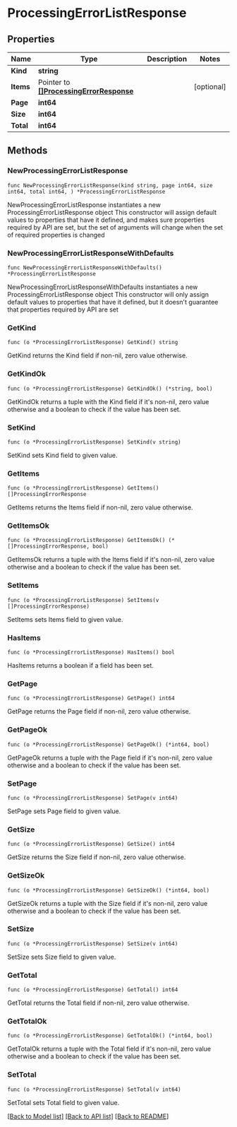 # ProcessingErrorListResponse

## Properties

Name | Type | Description | Notes
------------ | ------------- | ------------- | -------------
**Kind** | **string** |  | 
**Items** | Pointer to [**[]ProcessingErrorResponse**](ProcessingErrorResponse.md) |  | [optional] 
**Page** | **int64** |  | 
**Size** | **int64** |  | 
**Total** | **int64** |  | 

## Methods

### NewProcessingErrorListResponse

`func NewProcessingErrorListResponse(kind string, page int64, size int64, total int64, ) *ProcessingErrorListResponse`

NewProcessingErrorListResponse instantiates a new ProcessingErrorListResponse object
This constructor will assign default values to properties that have it defined,
and makes sure properties required by API are set, but the set of arguments
will change when the set of required properties is changed

### NewProcessingErrorListResponseWithDefaults

`func NewProcessingErrorListResponseWithDefaults() *ProcessingErrorListResponse`

NewProcessingErrorListResponseWithDefaults instantiates a new ProcessingErrorListResponse object
This constructor will only assign default values to properties that have it defined,
but it doesn't guarantee that properties required by API are set

### GetKind

`func (o *ProcessingErrorListResponse) GetKind() string`

GetKind returns the Kind field if non-nil, zero value otherwise.

### GetKindOk

`func (o *ProcessingErrorListResponse) GetKindOk() (*string, bool)`

GetKindOk returns a tuple with the Kind field if it's non-nil, zero value otherwise
and a boolean to check if the value has been set.

### SetKind

`func (o *ProcessingErrorListResponse) SetKind(v string)`

SetKind sets Kind field to given value.


### GetItems

`func (o *ProcessingErrorListResponse) GetItems() []ProcessingErrorResponse`

GetItems returns the Items field if non-nil, zero value otherwise.

### GetItemsOk

`func (o *ProcessingErrorListResponse) GetItemsOk() (*[]ProcessingErrorResponse, bool)`

GetItemsOk returns a tuple with the Items field if it's non-nil, zero value otherwise
and a boolean to check if the value has been set.

### SetItems

`func (o *ProcessingErrorListResponse) SetItems(v []ProcessingErrorResponse)`

SetItems sets Items field to given value.

### HasItems

`func (o *ProcessingErrorListResponse) HasItems() bool`

HasItems returns a boolean if a field has been set.

### GetPage

`func (o *ProcessingErrorListResponse) GetPage() int64`

GetPage returns the Page field if non-nil, zero value otherwise.

### GetPageOk

`func (o *ProcessingErrorListResponse) GetPageOk() (*int64, bool)`

GetPageOk returns a tuple with the Page field if it's non-nil, zero value otherwise
and a boolean to check if the value has been set.

### SetPage

`func (o *ProcessingErrorListResponse) SetPage(v int64)`

SetPage sets Page field to given value.


### GetSize

`func (o *ProcessingErrorListResponse) GetSize() int64`

GetSize returns the Size field if non-nil, zero value otherwise.

### GetSizeOk

`func (o *ProcessingErrorListResponse) GetSizeOk() (*int64, bool)`

GetSizeOk returns a tuple with the Size field if it's non-nil, zero value otherwise
and a boolean to check if the value has been set.

### SetSize

`func (o *ProcessingErrorListResponse) SetSize(v int64)`

SetSize sets Size field to given value.


### GetTotal

`func (o *ProcessingErrorListResponse) GetTotal() int64`

GetTotal returns the Total field if non-nil, zero value otherwise.

### GetTotalOk

`func (o *ProcessingErrorListResponse) GetTotalOk() (*int64, bool)`

GetTotalOk returns a tuple with the Total field if it's non-nil, zero value otherwise
and a boolean to check if the value has been set.

### SetTotal

`func (o *ProcessingErrorListResponse) SetTotal(v int64)`

SetTotal sets Total field to given value.



[[Back to Model list]](../README.md#documentation-for-models) [[Back to API list]](../README.md#documentation-for-api-endpoints) [[Back to README]](../README.md)


